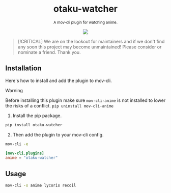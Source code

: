 <div align="center">

  # otaku-watcher
  <sub>A mov-cli plugin for watching anime.</sub>

  <img src="https://github.com/mov-cli/mov-cli-gogotaku/assets/132799819/1436339c-f2c3-4c37-b9ae-0da6b83faf8d">

</div>

> [!CRITICAL]
> We are on the lookout for maintainers and if we don't find any soon this project may become unmaintained! Please consider or nominate a friend. Thank you.

## Installation
Here's how to install and add the plugin to mov-cli.

> [!WARNING]
> Before installing this plugin make sure ``mov-cli-anime`` is not installed to lower the risks of a conflict.
> ``pip uninstall mov-cli-anime``

1. Install the pip package.
```sh
pip install otaku-watcher
```
2. Then add the plugin to your mov-cli config.
```sh
mov-cli -e
```
```toml
[mov-cli.plugins]
anime = "otaku-watcher"
```

## Usage
```sh
mov-cli -s anime lycoris recoil
```